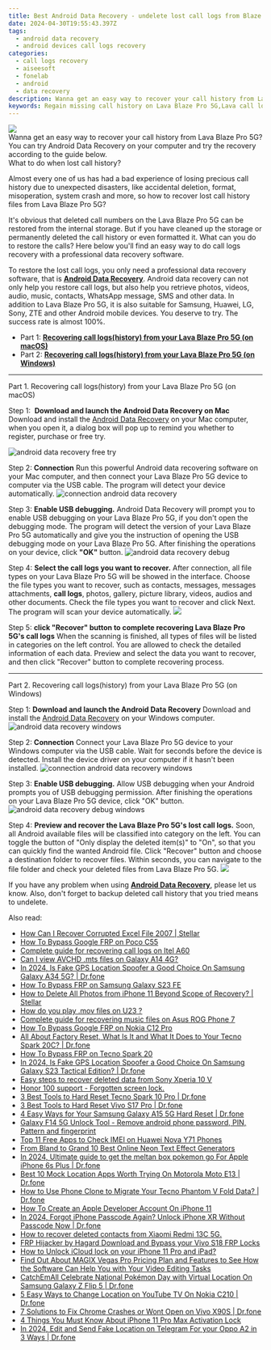 ```yaml
---
title: Best Android Data Recovery - undelete lost call logs from Blaze Pro 5G
date: 2024-04-30T19:55:43.397Z
tags: 
  - android data recovery
  - android devices call logs recovery
categories: 
  - call logs recovery
  - aiseesoft
  - fonelab
  - android
  - data recovery
description: Wanna get an easy way to recover your call history from Lava Blaze Pro 5G? You can try Android Data Recovery on your computer and try the recovery according to the guide below.
keywords: Regain missing call history on Lava Blaze Pro 5G,Lava call logs retrieval,unerase call numbers from Blaze Pro 5G,save erased call logs on Lava,restore deleted call history on Blaze Pro 5G,Lava call logs recovery,how to recover call history in Lava Blaze Pro 5G,Lava reset but recover call history,how to get back deleted call history Lava phone,my call history deleted from Lava how to undo call history,how to get back deleted call history Blaze Pro 5G phone,get back deleted call history from Blaze Pro 5G android
---
```


<img src="https://img0mobiles.techidaily.com/images/best-assets/devices/lava/lava-blaze-pro-5g/1.jpg" class="atpl-imgstyle"  />

<div class="atpl-content atpl-for-fonelab-android recover-call-logs">

<div class="atpl-post-description-part-1">
Wanna get an easy way to recover your call history from Lava Blaze Pro 5G? You can try Android Data Recovery on your computer and try the recovery according to the guide below.
</div>



<div class="atpl-post-description-part-2">
<div class="tpl-content-sub-paragraph-question">
    What to do when lost call history?
</div>
<div class="tpl-content-sub-paragraph-content">
  <p>
    Almost every one of us has had a bad experience of losing precious call history due to unexpected disasters, like accidental deletion, format, misoperation, system crash and more, so how to recover lost call history files from Lava Blaze Pro 5G?
  </p>
</div>
<div class="tpl-content-sub-paragraph-content">
  <p>
    It's obvious that deleted call numbers on the Lava Blaze Pro 5G can be restored from the internal storage. But if you have cleaned up the storage or permanently deleted the call history or even formatted it. What can you do to restore the calls? Here below you'll find an easy way to do call logs recovery with a professional data recovery software.
  </p>
</div>
</div>

<div class="atpl-post-description-part-3">
<div class="tpl-content-sub-paragraph-content">
  <p>
    To restore the lost call logs, you only need a professional data recovery software, that is <a href="https://tools.techidaily.com/aiseesoft-android-data-recovery/" ><strong>Android Data Recovery</strong></a>. Android data recovery can not only help you restore call logs, but also help you retrieve photos, videos, audio, music, contacts, WhatsApp message, SMS and other data. In addition to Lava Blaze Pro 5G, it is also suitable for Samsung, Huawei, LG, Sony, ZTE and other Android mobile devices. You deserve to try. The success rate is almost 100%.
  </p>
</div>
</div>

<ul>
  <li>Part 1: <strong><a href="#p1"> Recovering call logs(history) from your Lava Blaze Pro 5G  (on macOS)</a></strong></li>
  <li>Part 2: <strong><a href="#p2"> Recovering call logs(history) from your Lava Blaze Pro 5G  (on Windows)</a></strong></li>
</ul>


<!-- Part 1 -->
<a id="p1" name="p1" ></a><hr>

<div>
  <span class="atpl-step-part-style">Part 1. Recovering call logs(history) from your Lava Blaze Pro 5G (on macOS)</span>
</div>

<span class="atpl-stepstyle-a"><span>Step 1: </span></span> <strong>Download and launch the Android Data Recovery on Mac</strong>
Download and install the <a href="https://tools.techidaily.com/aiseesoft-android-data-recovery/" >Android Data Recovery</a> on your Mac computer, when you open it, a dialog box will pop up to remind you whether to register, purchase or free try.

<img src="https://tools.techidaily.com/images/apps/aiseesoft/android-data-recovery/mac-free-try.png" class="atpl-imgstyle" alt="android data recovery free try" />

<span class="atpl-stepstyle-a"><span>Step 2: </span></span> <strong>Connection</strong>
Run this powerful Android data recovering software on your Mac computer, and then connect your Lava Blaze Pro 5G device to computer via the USB cable. The program will detect your device automatically.
<img src="https://tools.techidaily.com/images/apps/aiseesoft/android-data-recovery/mac-connection-interface.jpg" class="atpl-imgstyle" alt="connection android data recovery" />

<span class="atpl-stepstyle-a"><span>Step 3: </span></span> <strong>Enable USB debugging.</strong>
Android Data Recovery will prompt you to enable USB debugging on your Lava Blaze Pro 5G, if you don't open the debugging mode. The program will detect the version of your Lava Blaze Pro 5G automatically and give you the instruction of opening the USB debugging mode on your Lava Blaze Pro 5G. After finishing the operations on your device, click <strong>"OK"</strong> button.
<img src="https://tools.techidaily.com/images/apps/aiseesoft/android-data-recovery/mac-android-usb-debug.jpg"  class="atpl-imgstyle" alt="android data recovery debug" />

<span class="atpl-stepstyle-a"><span>Step 4: </span></span> <strong>Select the call logs you want to recover.</strong>
After connection, all file types on your Lava Blaze Pro 5G will be showed in the interface. Choose the file types you want to recover, such as contacts, messages, messages attachments, <b>call logs</b>, photos, gallery, picture library, videos, audios and other documents. Check the file types you want to recover and click Next. The program will scan your device automatically.
<img src="https://tools.techidaily.com/images/apps/aiseesoft/android-data-recovery/mac-choose-type-call-logs.jpg" class="atpl-imgstyle"  />

<span class="atpl-stepstyle-a"><span>Step 5: </span></span> <strong>click "Recover" button to  complete recovering Lava Blaze Pro 5G's call logs</strong>
When the scanning is finished, all types of files will be listed in categories on the left control. You are allowed to check the detailed information of each data. Preview and select the data you want to recover, and then click "Recover" button to complete recovering process.


<a id="p2" name="p2"></a><hr>

<!-- Part 2 -->
<div>
  <span class="atpl-step-part-style">Part 2. Recovering call logs(history) from your Lava Blaze Pro 5G (on Windows)</span>
</div>

<span class="atpl-stepstyle-a"><span>Step 1: </span></span> <strong>Download and launch the Android Data Recovery</strong>
Download and install the <a href="https://tools.techidaily.com/aiseesoft-android-data-recovery/" >Android Data Recovery</a> on your Windows computer.
<img src="https://tools.techidaily.com/images/apps/aiseesoft/android-data-recovery/win-start-interface.png"  class="atpl-imgstyle" alt="android data recovery windows" />

<span class="atpl-stepstyle-a"><span>Step 2: </span></span> <strong>Connection</strong>
Connect your Lava Blaze Pro 5G device to your Windows computer via the USB cable. Wait for seconds before the device is detected. Install the device driver on your computer if it hasn't been installed.
<img src="https://tools.techidaily.com/images/apps/aiseesoft/android-data-recovery/win-connection-interface.png" class="atpl-imgstyle" alt="connection android data recovery windows" />

<span class="atpl-stepstyle-a"><span>Step 3: </span></span> <strong>Enable USB debugging.</strong>
Allow USB debugging when your Android prompts you of USB debugging permission. After finishing the operations on your Lava Blaze Pro 5G device, click "OK" button.
<img src="https://tools.techidaily.com/images/apps/aiseesoft/android-data-recovery/win-android-usb-debug.png" class="atpl-imgstyle" alt="android data recovery debug windows" />

<span class="atpl-stepstyle-a"><span>Step 4: </span></span> <strong>Preview and recover the Lava Blaze Pro 5G's lost call logs.</strong>
Soon, all Android available files will be classified into category on the left. You can toggle the button of "Only display the deleted item(s)" to "On", so that you can quickly find the wanted Android file. Click "Recover" button and choose a destination folder to recover files. Within seconds, you can navigate to the file folder and check your deleted files from Lava Blaze Pro 5G.
<img src="https://tools.techidaily.com/images/apps/aiseesoft/android-data-recovery/win-recover-call-logs.png" class="atpl-imgstyle"  />

<div class="atpl-post-description-part-4">
<div class="tpl-content-sub-paragraph-normal">
    <p>
        If you have any problem when using <a href="https://tools.techidaily.com/aiseesoft-android-data-recovery/" ><strong>Android Data Recovery</strong></a>, please let us know. Also, don't forget to backup deleted call history that you tried means to undelete.
    </p>
</div>
</div>

<ins class="adsbygoogle"
     style="display:block"
     data-ad-client="ca-pub-7571918770474297"
     data-ad-slot="8358498916"
     data-ad-format="auto"
     data-full-width-responsive="true"></ins>



</div>
<ins class="adsbygoogle"
    style="display:block"
    data-ad-format="autorelaxed"
    data-ad-client="ca-pub-7571918770474297"
    data-ad-slot="1223367746"></ins>

<span class="atpl-alsoreadstyle">Also read:</span>
<div><ul>
<li><a href="https://phone-solutions.techidaily.com/how-can-i-recover-corrupted-excel-file-2007-stellar-by-stellar-guide/"><u>How Can I Recover Corrupted Excel File 2007 | Stellar</u></a></li>
<li><a href="https://phone-solutions.techidaily.com/how-to-bypass-google-frp-on-poco-c55-by-drfone-android-unlock-remove-google-frp/"><u>How To Bypass Google FRP on Poco C55</u></a></li>
<li><a href="https://phone-solutions.techidaily.com/complete-guide-for-recovering-call-logs-on-itel-a60-by-fonelab-android-recover-call-logs/"><u>Complete guide for recovering call logs on Itel A60</u></a></li>
<li><a href="https://phone-solutions.techidaily.com/can-i-view-avchd-mts-files-on-galaxy-a14-4g-by-aiseesoft-video-converter-play-mts-on-android/"><u>Can I view AVCHD .mts files on Galaxy A14 4G?</u></a></li>
<li><a href="https://phone-solutions.techidaily.com/in-2024-is-fake-gps-location-spoofer-a-good-choice-on-samsung-galaxy-a34-5g-drfone-by-drfone-virtual-android/"><u>In 2024, Is Fake GPS Location Spoofer a Good Choice On Samsung Galaxy A34 5G? | Dr.fone</u></a></li>
<li><a href="https://phone-solutions.techidaily.com/how-to-bypass-frp-on-samsung-galaxy-s23-fe-by-drfone-android-unlock-remove-google-frp/"><u>How To Bypass FRP on Samsung Galaxy S23 FE</u></a></li>
<li><a href="https://phone-solutions.techidaily.com/how-to-delete-all-photos-from-iphone-11-beyond-scope-of-recovery-stellar-by-stellar-data-recovery-ios-iphone-data-recovery/"><u>How to Delete All Photos from iPhone 11 Beyond Scope of Recovery? | Stellar</u></a></li>
<li><a href="https://phone-solutions.techidaily.com/how-do-you-play-mov-files-on-u23-by-aiseesoft-video-converter-play-mov-on-android/"><u>How do you play .mov files on U23 ?</u></a></li>
<li><a href="https://phone-solutions.techidaily.com/complete-guide-for-recovering-music-files-on-asus-rog-phone-7-by-fonelab-android-recover-music/"><u>Complete guide for recovering music files on Asus ROG Phone 7</u></a></li>
<li><a href="https://phone-solutions.techidaily.com/how-to-bypass-google-frp-on-nokia-c12-pro-by-drfone-android-unlock-remove-google-frp/"><u>How To Bypass Google FRP on Nokia C12 Pro</u></a></li>
<li><a href="https://phone-solutions.techidaily.com/all-about-factory-reset-what-is-it-and-what-it-does-to-your-tecno-spark-20c-drfone-by-drfone-reset-android-reset-android/"><u>All About Factory Reset, What Is It and What It Does to Your Tecno Spark 20C? | Dr.fone</u></a></li>
<li><a href="https://phone-solutions.techidaily.com/how-to-bypass-frp-on-tecno-spark-20-by-drfone-android-unlock-remove-google-frp/"><u>How To Bypass FRP on Tecno Spark 20</u></a></li>
<li><a href="https://phone-solutions.techidaily.com/in-2024-is-fake-gps-location-spoofer-a-good-choice-on-samsung-galaxy-s23-tactical-edition-drfone-by-drfone-virtual-android/"><u>In 2024, Is Fake GPS Location Spoofer a Good Choice On Samsung Galaxy S23 Tactical Edition? | Dr.fone</u></a></li>
<li><a href="https://phone-solutions.techidaily.com/easy-steps-to-recover-deleted-data-from-sony-xperia-10-v-by-fonelab-android-recover-data/"><u>Easy steps to recover deleted data from Sony Xperia 10 V</u></a></li>
<li><a href="https://phone-solutions.techidaily.com/honor-100-support-forgotten-screen-lock-by-drfone-android-unlock-android-unlock/"><u>Honor 100 support - Forgotten screen lock.</u></a></li>
<li><a href="https://phone-solutions.techidaily.com/3-best-tools-to-hard-reset-tecno-spark-10-pro-drfone-by-drfone-reset-android-reset-android/"><u>3 Best Tools to Hard Reset Tecno Spark 10 Pro | Dr.fone</u></a></li>
<li><a href="https://phone-solutions.techidaily.com/3-best-tools-to-hard-reset-vivo-s17-pro-drfone-by-drfone-reset-android-reset-android/"><u>3 Best Tools to Hard Reset Vivo S17 Pro | Dr.fone</u></a></li>
<li><a href="https://phone-solutions.techidaily.com/4-easy-ways-for-your-samsung-galaxy-a15-5g-hard-reset-drfone-by-drfone-reset-android-reset-android/"><u>4 Easy Ways for Your Samsung Galaxy A15 5G Hard Reset | Dr.fone</u></a></li>
<li><a href="https://phone-solutions.techidaily.com/galaxy-f14-5g-unlock-tool-remove-android-phone-password-pin-pattern-and-fingerprint-by-drfone-android-unlock-android-unlock/"><u>Galaxy F14 5G Unlock Tool - Remove android phone password, PIN, Pattern and fingerprint</u></a></li>
<li><a href="https://sim-unlock.techidaily.com/top-11-free-apps-to-check-imei-on-huawei-nova-y71-phones-by-drfone-android/"><u>Top 11 Free Apps to Check IMEI on Huawei Nova Y71 Phones</u></a></li>
<li><a href="https://ai-vdieo-software.techidaily.com/from-bland-to-grand-10-best-online-neon-text-effect-generators/"><u>From Bland to Grand 10 Best Online Neon Text Effect Generators</u></a></li>
<li><a href="https://ios-pokemon-go.techidaily.com/in-2024-ultimate-guide-to-get-the-meltan-box-pokemon-go-for-apple-iphone-6s-plus-drfone-by-drfone-virtual-ios/"><u>In 2024, Ultimate guide to get the meltan box pokemon go For Apple iPhone 6s Plus | Dr.fone</u></a></li>
<li><a href="https://fake-location.techidaily.com/best-10-mock-location-apps-worth-trying-on-motorola-moto-e13-drfone-by-drfone-virtual-android/"><u>Best 10 Mock Location Apps Worth Trying On Motorola Moto E13 | Dr.fone</u></a></li>
<li><a href="https://android-transfer.techidaily.com/how-to-use-phone-clone-to-migrate-your-tecno-phantom-v-fold-data-drfone-by-drfone-transfer-from-android-transfer-from-android/"><u>How to Use Phone Clone to Migrate Your Tecno Phantom V Fold Data? | Dr.fone</u></a></li>
<li><a href="https://apple-account.techidaily.com/how-to-create-an-apple-developer-account-on-iphone-11-by-drfone-ios/"><u>How To Create an Apple Developer Account On iPhone 11</u></a></li>
<li><a href="https://iphone-unlock.techidaily.com/in-2024-forgot-iphone-passcode-again-unlock-iphone-xr-without-passcode-now-drfone-by-drfone-ios/"><u>In 2024, Forgot iPhone Passcode Again? Unlock iPhone XR Without Passcode Now | Dr.fone</u></a></li>
<li><a href="https://blog-min.techidaily.com/how-to-recover-deleted-contacts-from-xiaomi-redmi-13c-5g-by-fonelab-android-recover-contacts/"><u>How to recover deleted contacts from Xiaomi Redmi 13C 5G.</u></a></li>
<li><a href="https://bypass-frp.techidaily.com/frp-hijacker-by-hagard-download-and-bypass-your-vivo-s18-frp-locks-by-drfone-android/"><u>FRP Hijacker by Hagard Download and Bypass your Vivo S18 FRP Locks</u></a></li>
<li><a href="https://activate-lock.techidaily.com/how-to-unlock-icloud-lock-on-your-iphone-11-pro-and-ipad-by-drfone-ios/"><u>How to Unlock iCloud lock on your iPhone 11 Pro and iPad?</u></a></li>
<li><a href="https://ai-editing-video.techidaily.com/find-out-about-magix-vegas-pro-pricing-plan-and-features-to-see-how-the-software-can-help-you-with-your-video-editing-tasks/"><u>Find Out About MAGIX Vegas Pro Pricing Plan and Features to See How the Software Can Help You with Your Video Editing Tasks</u></a></li>
<li><a href="https://change-location.techidaily.com/catchemall-celebrate-national-pokemon-day-with-virtual-location-on-samsung-galaxy-z-flip-5-drfone-by-drfone-virtual-android/"><u>CatchEmAll Celebrate National Pokémon Day with Virtual Location On Samsung Galaxy Z Flip 5 | Dr.fone</u></a></li>
<li><a href="https://location-fake.techidaily.com/5-easy-ways-to-change-location-on-youtube-tv-on-nokia-c210-drfone-by-drfone-virtual-android/"><u>5 Easy Ways to Change Location on YouTube TV On Nokia C210 | Dr.fone</u></a></li>
<li><a href="https://howto.techidaily.com/7-solutions-to-fix-chrome-crashes-or-wont-open-on-vivo-x90s-drfone-by-drfone-fix-android-problems-fix-android-problems/"><u>7 Solutions to Fix Chrome Crashes or Wont Open on Vivo X90S | Dr.fone</u></a></li>
<li><a href="https://activate-lock.techidaily.com/4-things-you-must-know-about-iphone-11-pro-max-activation-lock-by-drfone-ios/"><u>4 Things You Must Know About iPhone 11 Pro Max Activation Lock</u></a></li>
<li><a href="https://location-social.techidaily.com/in-2024-edit-and-send-fake-location-on-telegram-for-your-oppo-a2-in-3-ways-drfone-by-drfone-virtual-android/"><u>In 2024, Edit and Send Fake Location on Telegram For your Oppo A2 in 3 Ways | Dr.fone</u></a></li>
</ul></div>

